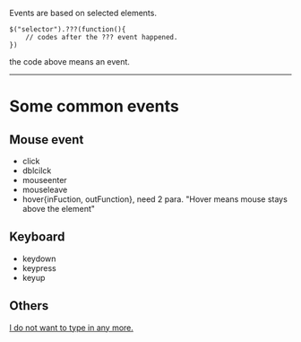Events are based on selected elements.
```
$("selector").???(function(){
    // codes after the ??? event happened.
})
```
the code above means an event.

---

# Some common events

## Mouse event

- click
- dblcilck
- mouseenter
- mouseleave
- hover{inFuction, outFunction}, need 2 para. "Hover means mouse stays above the element"


## Keyboard

- keydown
- keypress
- keyup

## Others

[I do not want to type in any more.](https://www.runoob.com/jquery/jquery-events.html)